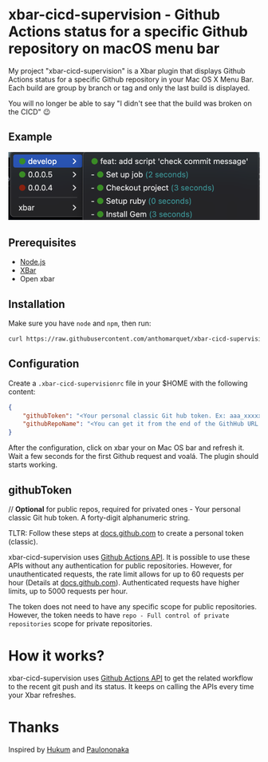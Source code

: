 # xbar-cicd-supervision - Github Actions status for a specific Github repository on macOS menu bar

My project "xbar-cicd-supervision" is a Xbar plugin that displays Github Actions status for a specific Github repository in your Mac OS X Menu Bar. Each build are group by branch or tag and only the last build is displayed.

You will no longer be able to say "I didn't see that the build was broken on the CICD" 😉

## Example

![xbar-cicd-supervision example showing GitHub Actions status on macOS menu](images/sample.png)

## Prerequisites

- [Node.js](https://nodejs.org/)
- [XBar](https://xbarapp.com/)
- Open xbar

## Installation

Make sure you have `node` and `npm`, then run:
```sh
curl https://raw.githubusercontent.com/anthomarquet/xbar-cicd-supervision/master/install.sh | bash
```

## Configuration

Create a `.xbar-cicd-supervisionrc` file in your $HOME with the following content:

```json
{
    "githubToken": "<Your personal classic Git hub token. Ex: aaa_xxxxxxxxxxxxxxxxxxxxxxxxxxxxxxxxxxxxxxxx>",
    "githubRepoName": "<You can get it from the end of the GithHub URL of the project you want to watch. Ex: acme_corporation/my_project>",
}
```

After the configuration, click on xbar your on Mac OS bar and refresh it. Wait a few seconds for the first Github request and voalá. The plugin should starts working.

## githubToken
// **Optional** for public repos, required for privated ones - Your personal classic Git hub token. A forty-digit alphanumeric string.

TLTR: Follow these steps at [docs.github.com](https://docs.github.com/en/authentication/keeping-your-account-and-data-secure/managing-your-personal-access-tokens#creating-a-personal-access-token-classic) to create a personal token (classic).

xbar-cicd-supervision uses [Github Actions API](https://docs.github.com/en/rest/reference/actions). It is possible to use these APIs without any authentication for public repositories. However, for unauthenticated requests, the rate limit allows for up to 60 requests per hour (Details at [docs.github.com](https://docs.github.com/en/rest/overview/resources-in-the-rest-api#rate-limiting)). Authenticated requests have higher limits, up to 5000 requests per hour.

The token does not need to have any specific scope for public repositories. However, the token  needs to have `repo - Full control of private repositories` scope for private repositories.

##

# How it works?
xbar-cicd-supervision uses [Github Actions API](https://docs.github.com/en/rest/reference/actions) to get the related workflow to the recent git push and its status. It keeps on calling the APIs every time your Xbar refreshes. 

# Thanks
Inspired by [Hukum](https://github.com/abskmj/hukum) and [Paulononaka](https://github.com/paulononaka/bitactions) 